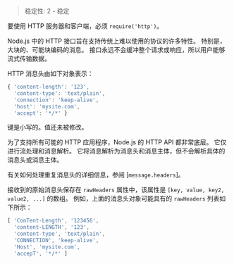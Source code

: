 
<!--introduced_in=v0.10.0-->

> 稳定性: 2 - 稳定

要使用 HTTP 服务器和客户端，必须 `require('http')`。

Node.js 中的 HTTP 接口旨在支持传统上难以使用的协议的许多特性。
特别是，大块的、可能块编码的消息。
接口永远不会缓冲整个请求或响应，所以用户能够流式传输数据。

HTTP 消息头由如下对象表示：

<!-- eslint-skip -->
```js
{ 'content-length': '123',
  'content-type': 'text/plain',
  'connection': 'keep-alive',
  'host': 'mysite.com',
  'accept': '*/*' }
```

键是小写的。值还未被修改。

为了支持所有可能的 HTTP 应用程序，Node.js 的 HTTP API 都非常底层。
它仅进行流处理和消息解析。
它将消息解析为消息头和消息主体，但不会解析具体的消息头或消息主体。

有关如何处理重复消息头的详细信息，参阅 [`message.headers`]。

接收到的原始消息头保存在 `rawHeaders` 属性中，该属性是 `[key, value, key2, value2, ...]` 的数组。
例如，上面的消息头对象可能具有的 `rawHeaders` 列表如下所示：

<!-- eslint-disable semi -->
```js
[ 'ConTent-Length', '123456',
  'content-LENGTH', '123',
  'content-type', 'text/plain',
  'CONNECTION', 'keep-alive',
  'Host', 'mysite.com',
  'accepT', '*/*' ]
```

